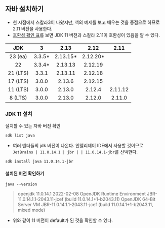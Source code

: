 ## 자바 설치하기
- 현 시점에서 스칼라3이 나왔지만, 책의 예제를 보고 배우는 것을 중점으로 하므로 2.11 버전을 사용한다.
- [호환성 확인 표](https://docs.scala-lang.org/overviews/jdk-compatibility/overview.html)를 보면 JDK 11 버전과 스칼라 2.11이 호환성이 있음을 알 수 있다.

<table>
  <thead>
    <tr>
      <th style="text-align: center">JDK</th>
      <th style="text-align: center">3</th>
      <th style="text-align: center">2.13</th>
      <th style="text-align: center">2.12</th>
      <th style="text-align: center">2.11</th>
    </tr>
  </thead>
  <tbody>
    <tr>
      <td style="text-align: center">23 (ea)</td>
      <td style="text-align: center">3.3.5*</td>
      <td style="text-align: center">2.13.15*</td>
      <td style="text-align: center">2.12.20*</td>
      <td style="text-align: center">&nbsp;</td>
    </tr>
    <tr>
      <td style="text-align: center">22</td>
      <td style="text-align: center">3.3.4*</td>
      <td style="text-align: center">2.13.13</td>
      <td style="text-align: center">2.12.19</td>
      <td style="text-align: center">&nbsp;</td>
    </tr>
    <tr>
      <td style="text-align: center">21 (LTS)</td>
      <td style="text-align: center">3.3.1</td>
      <td style="text-align: center">2.13.11</td>
      <td style="text-align: center">2.12.18</td>
      <td style="text-align: center">&nbsp;</td>
    </tr>
    <tr>
      <td style="text-align: center">17 (LTS)</td>
      <td style="text-align: center">3.0.0</td>
      <td style="text-align: center">2.13.6</td>
      <td style="text-align: center">2.12.15</td>
      <td style="text-align: center">&nbsp;</td>
    </tr>
    <tr>
      <td style="text-align: center">11 (LTS)</td>
      <td style="text-align: center">3.0.0</td>
      <td style="text-align: center">2.13.0</td>
      <td style="text-align: center">2.12.4</td>
      <td style="text-align: center">2.11.12</td>
    </tr>
    <tr>
      <td style="text-align: center">8 (LTS)</td>
      <td style="text-align: center">3.0.0</td>
      <td style="text-align: center">2.13.0</td>
      <td style="text-align: center">2.12.0</td>
      <td style="text-align: center">2.11.0</td>
    </tr>
  </tbody>
</table>

### JDK 11 설치
설치할 수 있는 자바 버전 확인
```
sdk list java
```
- 여러 벤더들의 jdk 버전이 나온다. 인텔리제이 IDE에서 사용할 것이므로 `JetBrains | 11.0.14.1 | jbr | | 11.0.14.1-jbr`를 선택한다.
```
sdk install java 11.0.14.1-jbr
```

#### 설치된 버전 확인하기
```
java --version
```
> openjdk 11.0.14.1 2022-02-08
> OpenJDK Runtime Environment JBR-11.0.14.1.1-2043.11-jcef (build 11.0.14.1+1-b2043.11)
> OpenJDK 64-Bit Server VM JBR-11.0.14.1.1-2043.11-jcef (build 11.0.14.1+1-b2043.11, mixed mode)
- 위와 같이 11 버전이 default가 된 것을 확인할 수 있다. 
